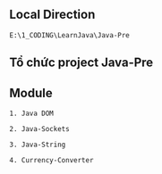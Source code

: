 ## Local Direction
	E:\1_CODING\LearnJava\Java-Pre

## Tổ chức project Java-Pre

	
## Module
	1. Java DOM

	2. Java-Sockets

	3. Java-String

	4. Currency-Converter